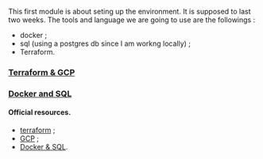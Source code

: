 This first module is about seting up the environment. It is supposed to last two weeks.
The tools and language we are going to use are the followings :

* docker ;
* sql (using a postgres db since I am workng locally) ;
* Terraform. 

### [Terraform & GCP](https://github.com/drux31/de-zoomcamp-2024/tree/main/01-docker-terraform/1_terraform_gcp)
### [Docker and SQL](https://github.com/drux31/de-zoomcamp-2024/tree/main/01-docker-terraform/2_docker_sql)

#### Official resources.
* [terraform](https://github.com/DataTalksClub/data-engineering-zoomcamp/tree/main/01-docker-terraform/1_terraform_gcp/terraform) ;
* [GCP](https://github.com/DataTalksClub/data-engineering-zoomcamp/blob/main/01-docker-terraform/1_terraform_gcp/2_gcp_overview.md) ;
* [Docker & SQL](https://github.com/DataTalksClub/data-engineering-zoomcamp/tree/main/01-docker-terraform/2_docker_sql).

